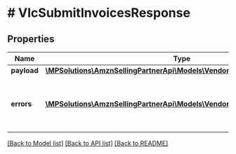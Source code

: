 # # VIcSubmitInvoicesResponse

## Properties

Name | Type | Description | Notes
------------ | ------------- | ------------- | -------------
**payload** | [**\MPSolutions\AmznSellingPartnerApi\Models\VendorInvoices\VIcTransactionId**](VIcTransactionId.md) |  | [optional]
**errors** | [**\MPSolutions\AmznSellingPartnerApi\Models\VendorInvoices\VIcError[]**](VIcError.md) | A list of error responses returned when a request is unsuccessful. | [optional]

[[Back to Model list]](../../README.md#models) [[Back to API list]](../../README.md#endpoints) [[Back to README]](../../README.md)
